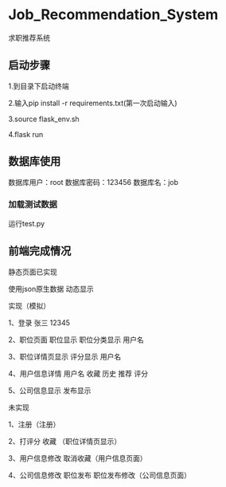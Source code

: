 # Job_Recommendation_System
求职推荐系统



## 启动步骤

1.到目录下启动终端

2.输入pip install -r requirements.txt(第一次启动输入)

3.source flask_env.sh

4.flask run

## 数据库使用
数据库用户：root
数据库密码：123456
数据库名：job
### 加载测试数据
运行test.py


## 前端完成情况

静态页面已实现

使用json原生数据 动态显示 

实现（模拟）

1、登录 张三 12345

2、职位页面 职位显示 职位分类显示 用户名

3、职位详情页显示 评分显示 用户名

4、用户信息详情 用户名 收藏 历史 推荐 评分

5、公司信息显示 发布显示

未实现 

1、注册（注册） 

2、打评分 收藏 （职位详情页显示）

3、用户信息修改 取消收藏（用户信息页面）  

4、公司信息修改 职位发布 职位发布修改（公司信息页面）
